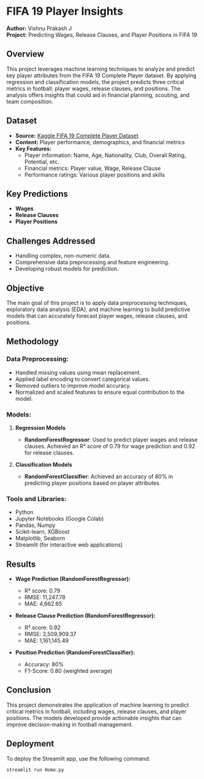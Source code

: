 # FIFA 19 Player Insights

**Author:** Vishnu Prakash J  
**Project:** Predicting Wages, Release Clauses, and Player Positions in FIFA 19

## Overview

This project leverages machine learning techniques to analyze and predict key player attributes from the FIFA 19 Complete Player dataset. By applying regression and classification models, the project predicts three critical metrics in football: player wages, release clauses, and positions. The analysis offers insights that could aid in financial planning, scouting, and team composition.

## Dataset

- **Source:** [Kaggle FIFA 19 Complete Player Dataset]([(https://drive.google.com/file/d/1xEb00xhqoa99g5smTB1Ugy0sNqdXlChe/view?usp=sharing)])
- **Content:** Player performance, demographics, and financial metrics
- **Key Features:**
  - Player information: Name, Age, Nationality, Club, Overall Rating, Potential, etc.
  - Financial metrics: Player value, Wage, Release Clause
  - Performance ratings: Various player positions and skills

## Key Predictions

- **Wages**
- **Release Clauses**
- **Player Positions**

## Challenges Addressed

- Handling complex, non-numeric data.
- Comprehensive data preprocessing and feature engineering.
- Developing robust models for prediction.

## Objective

The main goal of this project is to apply data preprocessing techniques, exploratory data analysis (EDA), and machine learning to build predictive models that can accurately forecast player wages, release clauses, and positions.

## Methodology

### Data Preprocessing:
- Handled missing values using mean replacement.
- Applied label encoding to convert categorical values.
- Removed outliers to improve model accuracy.
- Normalized and scaled features to ensure equal contribution to the model.

### Models:
1. **Regression Models**  
   - **RandomForestRegressor**: Used to predict player wages and release clauses. Achieved an R² score of 0.79 for wage prediction and 0.92 for release clauses.
   
2. **Classification Models**  
   - **RandomForestClassifier**: Achieved an accuracy of 80% in predicting player positions based on player attributes.

### Tools and Libraries:
- Python
- Jupyter Notebooks (Google Colab)
- Pandas, Numpy
- Scikit-learn, XGBoost
- Matplotlib, Seaborn
- Streamlit (for interactive web applications)
  


## Results

- **Wage Prediction (RandomForestRegressor):**
  - R² score: 0.79
  - RMSE: 11,247.78
  - MAE: 4,662.65

- **Release Clause Prediction (RandomForestRegressor):**
  - R² score: 0.92
  - RMSE: 3,509,909.37
  - MAE: 1,161,145.49

- **Position Prediction (RandomForestClassifier):**
  - Accuracy: 80%
  - F1-Score: 0.80 (weighted average)

## Conclusion

This project demonstrates the application of machine learning to predict critical metrics in football, including wages, release clauses, and player positions. The models developed provide actionable insights that can improve decision-making in football management.


## Deployment

To deploy the Streamlit app, use the following command:

```bash
streamlit run Home.py
